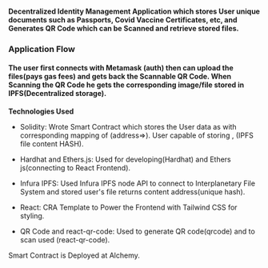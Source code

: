 #### Decentralized Identity Management Application which stores User unique documents such as Passports, Covid Vaccine Certificates, etc, and Generates QR Code which can be Scanned and retrieve stored files.

### Application Flow

#### The user first connects with Metamask (auth) then can upload the files(pays gas fees) and gets back the Scannable QR Code. When Scanning the QR Code he gets the corresponding image/file stored in IPFS(Decentralized storage).

**Technologies Used**

- Solidity: Wrote Smart Contract which stores the User data as <structs> with corresponding mapping of (address=><structs>). User <structs> capable of storing <name>, <string>(IPFS file content HASH).

- Hardhat and Ethers.js: Used for developing(Hardhat) and Ethers js(connecting to React Frontend).

- Infura IPFS: Used Infura IPFS node API to connect to Interplanetary File System and stored user's file returns content address(unique hash).

- React: CRA Template to Power the Frontend with Tailwind CSS for styling.

- QR Code and react-qr-code: Used to generate QR code(qrcode) and to scan used (react-qr-code).

Smart Contract is Deployed at Alchemy.
